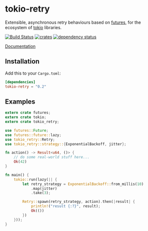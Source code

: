 # tokio-retry

Extensible, asynchronous retry behaviours based on [futures](https://crates.io/crates/futures), for the ecosystem of [tokio](https://tokio.rs/) libraries.

[![Build Status](https://travis-ci.org/srijs/rust-tokio-retry.svg?branch=master)](https://travis-ci.org/srijs/rust-tokio-retry)
[![crates](http://meritbadge.herokuapp.com/tokio-retry)](https://crates.io/crates/tokio-retry)
[![dependency status](https://deps.rs/repo/github/srijs/rust-tokio-retry/status.svg)](https://deps.rs/repo/github/srijs/rust-tokio-retry)


[Documentation](https://docs.rs/tokio-retry)

## Installation

Add this to your `Cargo.toml`:

```toml
[dependencies]
tokio-retry = "0.2"
```

## Examples

```rust
extern crate futures;
extern crate tokio;
extern crate tokio_retry;

use futures::Future;
use futures::future::lazy;
use tokio_retry::Retry;
use tokio_retry::strategy::{ExponentialBackoff, jitter};

fn action() -> Result<u64, ()> {
    // do some real-world stuff here...
    Ok(42)
}

fn main() {
    tokio::run(lazy(|| {
        let retry_strategy = ExponentialBackoff::from_millis(10)
            .map(jitter)
            .take(3);

        Retry::spawn(retry_strategy, action).then(|result| {
            println!("result {:?}", result);
            Ok(())
        })
    }));
}
```
